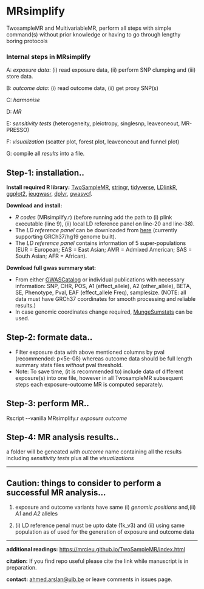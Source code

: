 # MRsimplify

TwosampleMR and MultivariableMR, perform all steps with simple command(s) without prior knowledge or having to go through lengthy boring protocols
### Internal steps in MRsimplify
 
 A:  _exposure data_: (i) read exposure data, (ii) perform SNP clumping and (iii) store data.
 
 B:  _outcome data_: (i) read outcome data, (ii) get proxy SNP(s)
 
 C:  _harmonise_ 
 
 D:  _MR_
 
 E:  _sensitivity tests_ (heterogeneity, pleiotropy, singlesnp, leaveoneout, MR-PRESSO)
 
 F:  _visualization_ (scatter plot, forest plot, leaveoneout and funnel plot)
 
 G:  compile all _results_ into a file.

## Step-1: installation..   
  **Install required R library:** 
   [TwoSampleMR](https://github.com/mrcieu/TwoSampleMR), [stringr](https://stringr.tidyverse.org), [tidyverse](https://www.tidyverse.org/packages/), [LDlinkR](https://cran.r-project.org/web/packages/LDlinkR/vignettes/LDlinkR.html), [ggplot2](https://ggplot2.tidyverse.org), [ieugwasr](https://mrcieu.github.io/ieugwasr/index.html), [dplyr](https://dplyr.tidyverse.org), [gwasvcf](https://github.com/MRCIEU/gwasvcf).
  
  **Download and install:** 
   * _R codes_ (MRsimplify.r) (before running add the path to (i) plink executable (line 9), (ii) local LD reference panel on line-20 and line-38). 
   * The _LD reference panel_ can be downloaded from [here](http://fileserve.mrcieu.ac.uk/ld/1kg.v3.tgz) (currently supporting GRCh37/hg19 genome built).
   * The _LD reference panel_ contains information of 5 super-populations (EUR = European; EAS = East Asian; AMR = Admixed American; SAS = South Asian; AFR = African).

 **Download full gwas summary stat:**
   * From either [GWASCatalog](https://www.ebi.ac.uk/gwas/) or individual publications with necessary information: SNP, CHR, POS, A1 (effect_allele), A2 (other_allele), BETA, SE, Phenotype, Pval, EAF (effect_allele Freq), samplesize. (NOTE: all data must have GRCh37 coordinates for smooth processing and reliable results.)
   * In case genomic coordinates change required, [MungeSumstats](https://neurogenomics.github.io/MungeSumstats/articles/MungeSumstats.html) can be used.

## Step-2: formate data..
  
  * Filter exposure data with above mentioned columns by pval (recommended: p<5e-08) whereas outcome data should be full length summary stats files _without_ pval threshold.
  * Note: To save time, (it is recommended to) include data of different exposure(s) into one file, however in all TwosampleMR subsequent steps each exposure-outcome MR is computed separately.

 ## Step-3: perform MR..
  
   Rscript --vanilla MRsimplify.r _exposure_ _outcome_

 ## Step-4: MR analysis results..

   a folder will be geneated with _outcome_ name containing all the results including _sensitivity tests_ plus all the _visualizations_
 
_________________________________________________________________________


## Caution: things to consider to perform a successful MR analysis...

1) exposure and outcome variants have same (i) _genomic positions_ and,(ii) _A1_ and _A2_ alleles

2) (i) LD reference penal must be upto date (1k_v3) and (ii) using same population as of used for the generation of exposure and outcome data

_________________________________________________________________________

 **additional readings:**
   https://mrcieu.github.io/TwoSampleMR/index.html
   
 **citation:** If you find repo useful please cite the link while manuscript is in preparation. 

 **contact:** <ahmed.arslan@ulb.be> or leave comments in issues page. 
